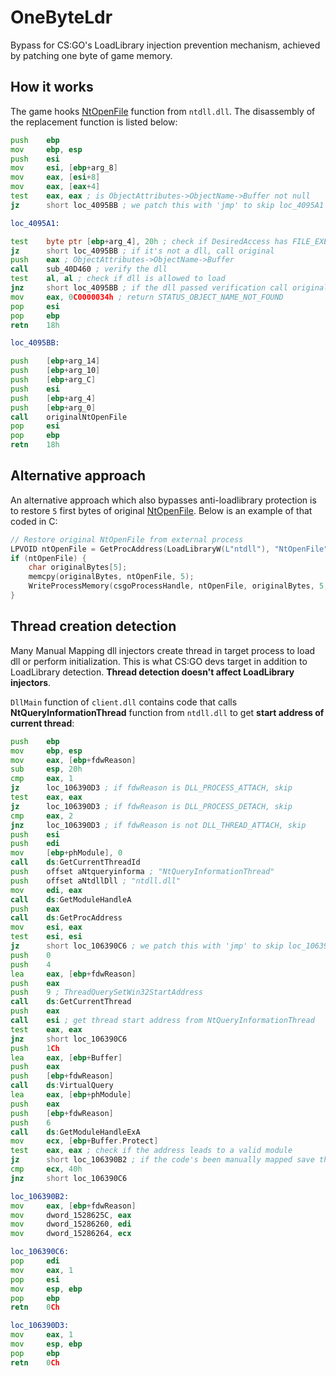 # OneByteLdr
Bypass for CS:GO's LoadLibrary injection prevention mechanism, achieved by patching one byte of game memory. 

## How it works
The game hooks [NtOpenFile](https://docs.microsoft.com/en-us/windows/win32/api/winternl/nf-winternl-ntopenfile) function from `ntdll.dll`. The disassembly of the replacement function is listed below:

```asm
push    ebp
mov     ebp, esp
push    esi
mov     esi, [ebp+arg_8]
mov     eax, [esi+8]
mov     eax, [eax+4]
test    eax, eax ; is ObjectAttributes->ObjectName->Buffer not null
jz      short loc_4095BB ; we patch this with 'jmp' to skip loc_4095A1

loc_4095A1:

test    byte ptr [ebp+arg_4], 20h ; check if DesiredAccess has FILE_EXECUTE flag set (whether we're loading a dll)
jz      short loc_4095BB ; if it's not a dll, call original
push    eax ; ObjectAttributes->ObjectName->Buffer
call    sub_40D460 ; verify the dll
test    al, al ; check if dll is allowed to load
jnz     short loc_4095BB ; if the dll passed verification call original
mov     eax, 0C0000034h ; return STATUS_OBJECT_NAME_NOT_FOUND
pop     esi
pop     ebp
retn    18h

loc_4095BB:

push    [ebp+arg_14]
push    [ebp+arg_10]
push    [ebp+arg_C]
push    esi
push    [ebp+arg_4]
push    [ebp+arg_0]
call    originalNtOpenFile
pop     esi
pop     ebp
retn    18h
```

## Alternative approach
An alternative approach which also bypasses anti-loadlibrary protection is to restore `5` first bytes of original [NtOpenFile](https://docs.microsoft.com/en-us/windows/win32/api/winternl/nf-winternl-ntopenfile). Below is an example of that coded in C:
```c
// Restore original NtOpenFile from external process
LPVOID ntOpenFile = GetProcAddress(LoadLibraryW(L"ntdll"), "NtOpenFile");
if (ntOpenFile) {
    char originalBytes[5];
    memcpy(originalBytes, ntOpenFile, 5);
    WriteProcessMemory(csgoProcessHandle, ntOpenFile, originalBytes, 5, NULL);
}
```

## Thread creation detection
Many Manual Mapping dll injectors create thread in target process to load dll or perform initialization. This is what CS:GO devs target in addition to LoadLibrary detection. **Thread detection doesn't affect LoadLibrary injectors**.

`DllMain` function of `client.dll` contains code that calls **NtQueryInformationThread** function from `ntdll.dll` to get **start address of current thread**:

```asm
push    ebp
mov     ebp, esp
mov     eax, [ebp+fdwReason]
sub     esp, 20h
cmp     eax, 1
jz      loc_106390D3 ; if fdwReason is DLL_PROCESS_ATTACH, skip
test    eax, eax
jz      loc_106390D3 ; if fdwReason is DLL_PROCESS_DETACH, skip
cmp     eax, 2
jnz     loc_106390D3 ; if fdwReason is not DLL_THREAD_ATTACH, skip
push    esi
push    edi
mov     [ebp+phModule], 0
call    ds:GetCurrentThreadId
push    offset aNtqueryinforma ; "NtQueryInformationThread"
push    offset aNtdllDll ; "ntdll.dll"
mov     edi, eax
call    ds:GetModuleHandleA
push    eax
call    ds:GetProcAddress
mov     esi, eax
test    esi, esi
jz      short loc_106390C6 ; we patch this with 'jmp' to skip loc_106390B2
push    0
push    4
lea     eax, [ebp+fdwReason]
push    eax
push    9 ; ThreadQuerySetWin32StartAddress
call    ds:GetCurrentThread
push    eax
call    esi ; get thread start address from NtQueryInformationThread
test    eax, eax
jnz     short loc_106390C6
push    1Ch
lea     eax, [ebp+Buffer]
push    eax
push    [ebp+fdwReason]
call    ds:VirtualQuery
lea     eax, [ebp+phModule]
push    eax
push    [ebp+fdwReason]
push    6
call    ds:GetModuleHandleExA
mov     ecx, [ebp+Buffer.Protect]
test    eax, eax ; check if the address leads to a valid module
jz      short loc_106390B2 ; if the code's been manually mapped save thread's characteristics
cmp     ecx, 40h
jnz     short loc_106390C6

loc_106390B2:
mov     eax, [ebp+fdwReason]
mov     dword_1528625C, eax
mov     dword_15286260, edi
mov     dword_15286264, ecx

loc_106390C6:
pop     edi
mov     eax, 1
pop     esi
mov     esp, ebp
pop     ebp
retn    0Ch

loc_106390D3:
mov     eax, 1
mov     esp, ebp
pop     ebp
retn    0Ch
```
